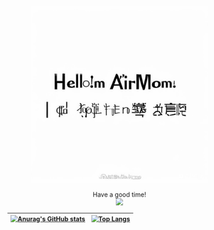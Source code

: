 
<p align="center"> 
  <img src="./2024092216462300554791809c42c2_0.png" width="400px" height="400px"/>
</p>

<p align="center"> 
  Have a good time!<br>
  <img src="https://profile-counter.glitch.me/airmomo/count.svg" />
</p>

|  [![Anurag's GitHub stats](https://github-readme-stats.vercel.app/api?username=airmomo&show_icons=true&include_all_commits=true&theme=buefy&hide_border=true)](https://github.com/anuraghazra/github-readme-stats) | [![Top Langs](https://github-readme-stats.vercel.app/api/top-langs/?username=airmomo&layout=compact&theme=buefy&hide_border=true)](https://github.com/anuraghazra/github-readme-stats) |
| :-------------: | :-------------: |


